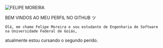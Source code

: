 
![FELIPE MOREIRA](https://user-images.githubusercontent.com/93204665/144311288-f675a1f7-d7e6-46ea-b4b4-9e932fe420d7.png)

BEM VINDOS AO MEU PERFIL NO GITHUB ツ

	Olá, me chamo Felipe Moreira e sou estudante de Engenharia de Software na Universidade Federal de Goiás,
atualmente estou cursando o segundo perído.	
